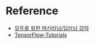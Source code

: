 # Reference

- [모두를 위한 머신러닝/딥러닝 강의](https://hunkim.github.io/ml/)
- [TensorFlow-Tutorials](https://github.com/nlintz/TensorFlow-Tutorials)
